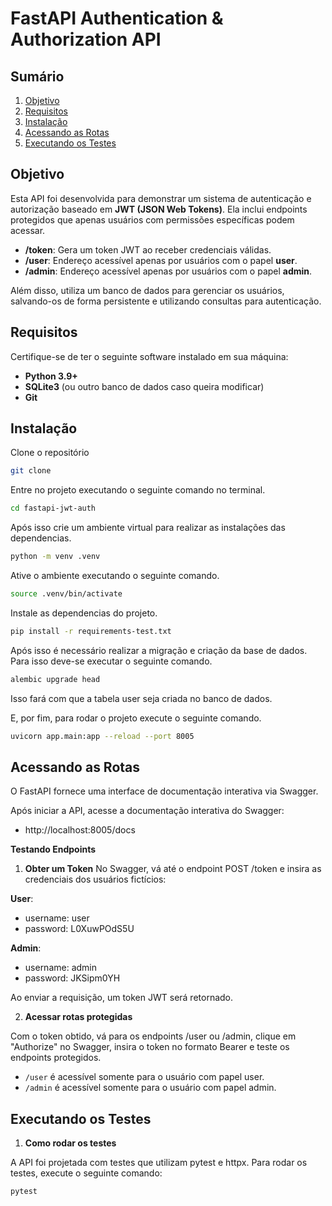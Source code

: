 # FastAPI Authentication & Authorization API

## Sumário

1. [Objetivo](#objetivo)
2. [Requisitos](#requisitos)
3. [Instalação](#instalação)
4. [Acessando as Rotas](#acessando-as-rotas)
5. [Executando os Testes](#executando-os-testes)

## Objetivo

Esta API foi desenvolvida para demonstrar um sistema de autenticação e autorização baseado em **JWT (JSON Web Tokens)**. Ela inclui endpoints protegidos que apenas usuários com permissões específicas podem acessar.

- **/token**: Gera um token JWT ao receber credenciais válidas.
- **/user**: Endereço acessível apenas por usuários com o papel **user**.
- **/admin**: Endereço acessível apenas por usuários com o papel **admin**.

Além disso, utiliza um banco de dados para gerenciar os usuários, salvando-os de forma persistente e utilizando consultas para autenticação.

## Requisitos

Certifique-se de ter o seguinte software instalado em sua máquina:

- **Python 3.9+**
- **SQLite3** (ou outro banco de dados caso queira modificar)
- **Git**

## Instalação

Clone o repositório

```bash
git clone
```

Entre no projeto executando o seguinte comando no terminal.

```bash
cd fastapi-jwt-auth
```

Após isso crie um ambiente virtual para realizar as instalações das dependencias.
```bash
python -m venv .venv
```

Ative o ambiente executando o seguinte comando.
```bash
source .venv/bin/activate
```

Instale as dependencias do projeto.

```bash
pip install -r requirements-test.txt
```

Após isso é necessário realizar a migração e criação da base de dados.
Para isso deve-se executar o seguinte comando.

```bash
alembic upgrade head
```

Isso fará com que a tabela user seja criada no banco de dados.

E, por fim, para rodar o projeto execute o seguinte comando.

```bash
uvicorn app.main:app --reload --port 8005
```

## Acessando as Rotas

O FastAPI fornece uma interface de documentação interativa via Swagger.

Após iniciar a API, acesse a documentação interativa do Swagger:

- http://localhost:8005/docs

**Testando Endpoints**

1. **Obter um Token**
No Swagger, vá até o endpoint POST /token e insira as credenciais dos usuários fictícios:

**User**:
- username: user
- password: L0XuwPOdS5U

**Admin**:
- username: admin
- password: JKSipm0YH

Ao enviar a requisição, um token JWT será retornado.

2. **Acessar rotas protegidas**

Com o token obtido, vá para os endpoints /user ou /admin, clique em "Authorize" no Swagger, insira o token no formato Bearer <token> e teste os endpoints protegidos.

- `/user` é acessível somente para o usuário com papel user.
- `/admin` é acessível somente para o usuário com papel admin.

## Executando os Testes

1. **Como rodar os testes**

A API foi projetada com testes que utilizam pytest e httpx. Para rodar os testes, execute o seguinte comando:

```bash
pytest
```

